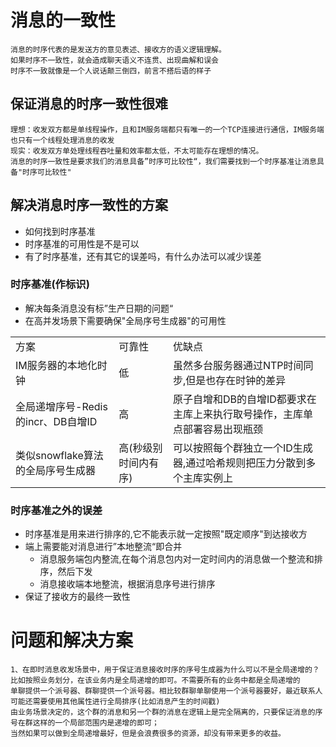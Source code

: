 # 消息的一致性
```
消息的时序代表的是发送方的意见表述、接收方的语义逻辑理解。
如果时序不一致性，就会造成聊天语义不连贯、出现曲解和误会
时序不一致就像是一个人说话颠三倒四，前言不搭后语的样子
```

## 保证消息的时序一致性很难
```
理想：收发双方都是单线程操作，且和IM服务端都只有唯一的一个TCP连接进行通信，IM服务端也只有一个线程处理消息的收发
现实：收发双方单处理线程吞吐量和效率都太低，不太可能存在理想的情况。
消息的时序一致性是要求我们的消息具备”时序可比较性“，我们需要找到一个时序基准让消息具备"时序可比较性"
```

## 解决消息时序一致性的方案
- 如何找到时序基准
- 时序基准的可用性是不是可以
- 有了时序基准，还有其它的误差吗，有什么办法可以减少误差

### 时序基准(作标识)
- 解决每条消息没有标”生产日期的问题“
- 在高并发场景下需要确保"全局序号生成器"的可用性
<table>
    <tr>
        <td>方案</td>
        <td>可靠性</td>
        <td>优缺点</td>
    </tr>
    <tr>
        <td>IM服务器的本地化时钟</td>
        <td>低</td>
        <td>虽然多台服务器通过NTP时间同步,但是也存在时钟的差异</td>
    </tr>
    <tr>
        <td>全局递增序号-Redis的incr、DB自增ID</td>
        <td>高</td>
        <td>原子自增和DB的自增ID都要求在主库上来执行取号操作，主库单点部署容易出现瓶颈</td>
    </tr>
    <tr>
        <td>类似snowflake算法的全局序号生成器</td>
        <td>高(秒级别时间内有序)</td>
        <td>可以按照每个群独立一个ID生成器,通过哈希规则把压力分散到多个主库实例上</td>
    </tr>    
</table>

### 时序基准之外的误差
- 时序基准是用来进行排序的,它不能表示就一定按照"既定顺序"到达接收方
- 端上需要能对消息进行”本地整流“即合并
    - 消息服务端包内整流,在每个消息包内对一定时间内的消息做一个整流和排序，然后下发
    - 消息接收端本地整流，根据消息序号进行排序
- 保证了接收方的最终一致性

# 问题和解决方案
```
1、在即时消息收发场景中，用于保证消息接收时序的序号生成器为什么可以不是全局递增的？
比如按照业务划分，在该业务内是全局递增的即可。不需要所有的业务中都是全局递增的
单聊提供一个派号器、群聊提供一个派号器。相比较群聊单聊使用一个派号器要好，最近联系人可能还需要使用其他属性进行全局排序(比如消息产生的时间戳)
由业务场景决定的，这个群的消息和另一个群的消息在逻辑上是完全隔离的，只要保证消息的序号在群这样的一个局部范围内是递增的即可； 
当然如果可以做到全局递增最好，但是会浪费很多的资源，却没有带来更多的收益。
```